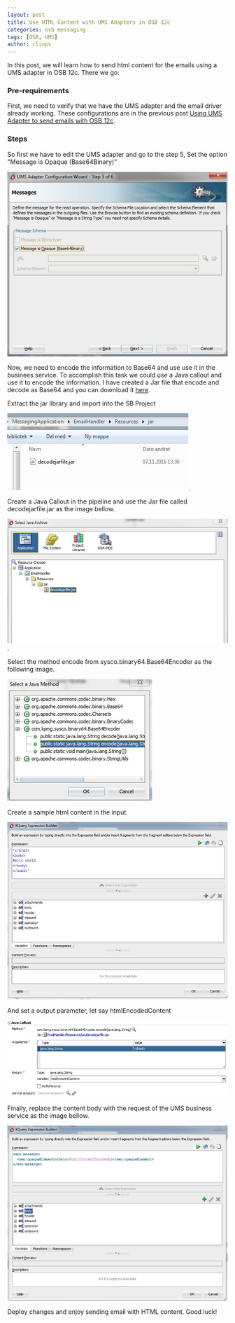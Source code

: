 ```yaml
---
layout: post
title: Use HTML Content with UMS Adapters in OSB 12c
categories: osb messaging
tags: [OSB, UMS]
author: cliops
---
```

In this post, we will learn how to send html content for the emails using a UMS adapter in OSB 12c. There we go:

### Pre-requirements ###

First, we need to verify that we have the UMS adapter and the email driver already working. These configurations are in the previous post [Using UMS Adapter to send emails with OSB 12c](http://blog.sysco.no/osb/messaging/UMS_Adapter_send_email_OSB_12C/).

### Steps ###

So first we have to edit the UMS adapter and go to the step 5, Set the option "Message is Opaque (Base64Binary)"

 ![](/images/2016-11-27-UMS_Adapter_send_html_content_email_OSB_12C/Image1.JPG)

Now, we need to encode the information to Base64 and use use it in the businees service. To accomplish this task we could use a Java callout and use it to encode the information. I have created a Jar file that encode and decode as Base64 and you can download it [here](/files/libraries/jar.rar).

Extract the jar library and import into the SB Project

![](/images/2016-11-27-UMS_Adapter_send_html_content_email_OSB_12C/Image2.JPG).

Create a Java Callout in the pipeline and use the Jar file called decodejarfile.jar as the image bellow.

![](/images/2016-11-27-UMS_Adapter_send_html_content_email_OSB_12C/Image3.JPG).

Select the method encode from sysco.binary64.Base64Encoder as the following image.

![](/images/2016-11-27-UMS_Adapter_send_html_content_email_OSB_12C/Image4.JPG)

Create a sample html content in the input.

![](/images/2016-11-27-UMS_Adapter_send_html_content_email_OSB_12C/Image5.JPG)

And set a output parameter, let say htmlEncodedContent

![](/images/2016-11-27-UMS_Adapter_send_html_content_email_OSB_12C/Image6.JPG)

Finally, replace the content body with the request of the UMS business service as the image bellow.

![](/images/2016-11-27-UMS_Adapter_send_html_content_email_OSB_12C/Image7.JPG)

Deploy changes and enjoy sending email with HTML content. Good luck!
